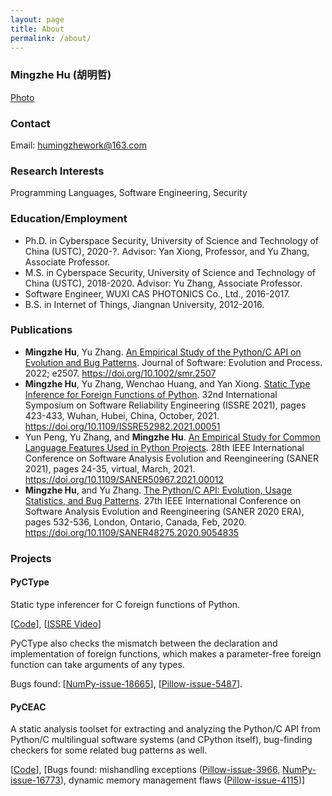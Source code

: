```yaml
---
layout: page
title: About
permalink: /about/
---
```


### Mingzhe Hu (胡明哲)

[Photo]({{site.url}}/figs/hmz.jpg)

### Contact

Email: humingzhework@163.com

### Research Interests

Programming Languages, Software Engineering, Security

### Education/Employment

- Ph.D. in Cyberspace Security, University of Science and Technology of China (USTC), 2020-?.
Advisor: Yan Xiong, Professor, and Yu Zhang, Associate Professor.
- M.S. in Cyberspace Security, University of Science and Technology of China (USTC), 2018-2020.
Advisor: Yu Zhang, Associate Professor.
- Software Engineer, WUXI CAS PHOTONICS Co., Ltd., 2016-2017.
- B.S. in Internet of Things, Jiangnan University, 2012-2016.

### Publications

- **Mingzhe Hu**, Yu Zhang. <u>An Empirical Study of the Python/C API on Evolution and Bug Patterns</u>. Journal of Software: Evolution and Process. 2022; e2507. https://doi.org/10.1002/smr.2507
- **Mingzhe Hu**, Yu Zhang, Wenchao Huang, and Yan Xiong. <u>Static Type Inference for Foreign Functions of Python</u>. 32nd International Symposium on Software Reliability Engineering (ISSRE 2021), pages 423-433, Wuhan, Hubei, China, October, 2021. https://doi.org/10.1109/ISSRE52982.2021.00051
- Yun Peng, Yu Zhang, and **Mingzhe Hu**. <u>An Empirical Study for Common Language Features Used in Python Projects</u>. 28th IEEE International Conference on Software Analysis Evolution and Reengineering (SANER 2021), pages 24-35, virtual, March, 2021. https://doi.org/10.1109/SANER50967.2021.00012
- **Mingzhe Hu**, and Yu Zhang. <u>The Python/C API: Evolution, Usage Statistics, and Bug Patterns</u>. 27th IEEE International Conference on Software Analysis Evolution and Reengineering (SANER 2020 ERA), pages 532-536, London, Ontario, Canada, Feb, 2020. https://doi.org/10.1109/SANER48275.2020.9054835

### Projects

#### PyCType

Static type inferencer for C foreign functions of Python.

[[Code](https://github.com/S4Plus/pyctype)], [[ISSRE Video](https://www.bilibili.com/video/BV1Kq4y1R7A9/)]

PyCType also checks the mismatch between the declaration and implementation of foreign functions, which makes a parameter-free foreign function can take arguments of any types.

Bugs found: [[NumPy-issue-18665](https://github.com/numpy/numpy/issues/18665)], [[Pillow-issue-5487](https://github.com/python-pillow/Pillow/issues/5487)].

#### PyCEAC

A static analysis toolset for extracting and analyzing the Python/C API from Python/C multilingual software systems (and CPython itself), bug-finding checkers for some related bug patterns as well.

[[Code](https://github.com/S4Plus/pyceac)], [Bugs found: mishandling exceptions ([Pillow-issue-3966](https://github.com/python-pillow/Pillow/issues/3966), [NumPy-issue-16773](https://github.com/numpy/numpy/issues/16773)), dynamic memory management flaws ([Pillow-issue-4115](https://github.com/python-pillow/Pillow/issues/4115))]
